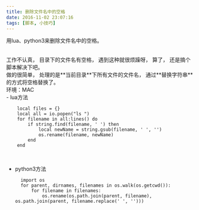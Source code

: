 ```yaml
---
title: 删除文件名中的空格
date: 2016-11-02 23:07:16
tags: [脚本, 小技巧]
---
```


用lua、python3来删除文件名中的空格。

<!-- more -->
<br/>
工作不认真，
目录下的文件名有空格，
遇到这种就很烦躁呀，
算了，
还是搞个脚本解决下吧。
<br/>
做的很简单，
处理的是**当前目录**下所有文件的文件名，
通过**替换字符串**的方式将空格替换了。
<br/>
环境：MAC
<br/>
- lua方法


		local files = {}
		local all = io.popen("ls ")
		for filename in all:lines() do
			if string.find(filename, ' ') then
				local newName = string.gsub(filename, ' ', '')
				os.rename(filename, newName)
			end
		end

<br/>

- python3方法


		import os
		for parent, dirnames, filenames in os.walk(os.getcwd()):
			for filename in filenames:
				os.rename(os.path.join(parent, filename), os.path.join(parent, filename.replace(' ', '')))


